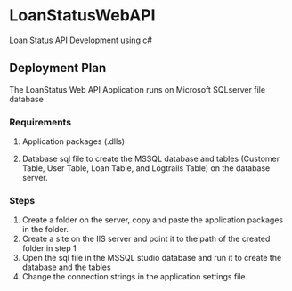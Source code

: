 # LoanStatusWebAPI
Loan Status API Development using c#

## Deployment Plan

The LoanStatus Web API Application runs on Microsoft SQLserver file database

### Requirements
1. Application packages (.dlls) 

2. Database sql file to create the MSSQL database and tables (Customer Table, User Table, Loan Table, and Logtrails Table) on the database server.

### Steps
1. Create a folder on the server, copy and paste the application packages in the folder.
2. Create a site on the IIS server and point it to the path of the created folder in step 1
3. Open the sql file in the MSSQL studio database and run it to create the database and the tables
3. Change the connection strings in the application settings file.